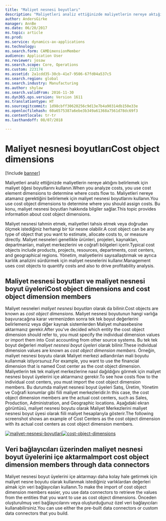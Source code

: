 ```yaml
---
title: "Maliyet nesnesi boyutları"
description: "Maliyetleri analiz ettiğinizde maliyetlerin nereye aktığını belirlemek için maliyet öğesi boyutlarını kullanın. Maliyetleri nereye atamanız gerektiğini belirlemek için maliyet nesnesi boyutlarını kullanın. Bu konu, maliyet nesnesi boyutları hakkında bilgiler sağlar."
author: AndersGirke
manager: AnnBe
ms.date: 06/20/2017
ms.topic: article
ms.prod: 
ms.service: dynamics-ax-applications
ms.technology: 
ms.search.form: CAMDimensionMember
audience: Application User
ms.reviewer: josaw
ms.search.scope: Core, Operations
ms.custom: 223174
ms.assetid: 2a1cdd35-30cb-41e7-9506-67fd04a537c5
ms.search.region: global
ms.search.industry: Manufacturing
ms.author: shylaw
ms.search.validFrom: 2016-11-30
ms.dyn365.ops.version: Version 1611
ms.translationtype: HT
ms.sourcegitcommit: 1d98cbff30620256c9d13e7b4a90314db150e33e
ms.openlocfilehash: 60a6575387a6ebe3b349a61368a7561d78dc69f3
ms.contentlocale: tr-tr
ms.lasthandoff: 08/07/2018

---
```


# <a name="cost-object-dimensions"></a><span data-ttu-id="e0f99-105">Maliyet nesnesi boyutları</span><span class="sxs-lookup"><span data-stu-id="e0f99-105">Cost object dimensions</span></span>

[!include [banner](../includes/banner.md)]

<span data-ttu-id="e0f99-106">Maliyetleri analiz ettiğinizde maliyetlerin nereye aktığını belirlemek için maliyet öğesi boyutlarını kullanın.</span><span class="sxs-lookup"><span data-stu-id="e0f99-106">When you analyze costs, you use cost element dimensions to determine where costs flow to.</span></span> <span data-ttu-id="e0f99-107">Maliyetleri nereye atamanız gerektiğini belirlemek için maliyet nesnesi boyutlarını kullanın.</span><span class="sxs-lookup"><span data-stu-id="e0f99-107">You use cost object dimensions to determine where you should assign costs.</span></span> <span data-ttu-id="e0f99-108">Bu konu, maliyet nesnesi boyutları hakkında bilgiler sağlar.</span><span class="sxs-lookup"><span data-stu-id="e0f99-108">This topic provides information about cost object dimensions.</span></span>

<span data-ttu-id="e0f99-109">Maliyet nesnesi tahmin etmek, maliyetleri tahsis etmek veya doğrudan ölçmek istediğiniz herhangi bir tür nesne olabilir.</span><span class="sxs-lookup"><span data-stu-id="e0f99-109">A cost object can be any type of object that you want to estimate, allocate costs to, or measure directly.</span></span> <span data-ttu-id="e0f99-110">Maliyet nesneleri genellikle ürünleri, projeleri, kaynakları, departmanları, maliyet merkezlerini ve coğrafi bölgeleri içerir.</span><span class="sxs-lookup"><span data-stu-id="e0f99-110">Typical cost objects include products, projects, resources, departments, cost centers, and geographical regions.</span></span> <span data-ttu-id="e0f99-111">Yönetim, maliyetlerini sayısallaştırmak ve ayrıca karlılık analizini sürdürmek için maliyet nesnelerini kullanır.</span><span class="sxs-lookup"><span data-stu-id="e0f99-111">Management uses cost objects to quantify costs and also to drive profitability analysis.</span></span>

## <a name="cost-object-dimensions-and-cost-object-dimension-members"></a><span data-ttu-id="e0f99-112">Maliyet nesnesi boyutları ve maliyet nesnesi boyut üyeleri</span><span class="sxs-lookup"><span data-stu-id="e0f99-112">Cost object dimensions and cost object dimension members</span></span>
<span data-ttu-id="e0f99-113">Maliyet nesneleri *maliyet nesnesi boyutları* olarak da bilinir.</span><span class="sxs-lookup"><span data-stu-id="e0f99-113">Cost objects are known as *cost object dimensions*.</span></span> <span data-ttu-id="e0f99-114">Maliyet nesnesi boyutunun hangi varlığa başvuracağına karar vermenizden sonra tek tek boyut değerlerini belirlemeniz veya diğer kaynak sistemlerden Maliyet muhasebesine aktarmanız gerekir.</span><span class="sxs-lookup"><span data-stu-id="e0f99-114">After you’ve decided which entity the cost object dimension should refer to, you must specify the individual dimension values or import them into Cost accounting from other source systems.</span></span> <span data-ttu-id="e0f99-115">Bu tek tek boyut değerleri *maliyet nesnesi boyut üyeleri* olarak bilinir.</span><span class="sxs-lookup"><span data-stu-id="e0f99-115">These individual dimension values are known as *cost object dimension members*.</span></span> <span data-ttu-id="e0f99-116">Örneğin, maliyet nesnesi boyutu olarak Maliyet merkezi adlandırılan mali boyutu kullanmak istiyorsunuz.</span><span class="sxs-lookup"><span data-stu-id="e0f99-116">For example, you want to use the financial dimension that is named Cost center as the cost object dimension.</span></span> <span data-ttu-id="e0f99-117">Maliyetlerin tek tek maliyet merkezlerine nasıl dağıldığını görmek için maliyet nesnesi boyut üyelerini içe aktarmanız gerekir.</span><span class="sxs-lookup"><span data-stu-id="e0f99-117">To see how costs flow to the individual cost centers, you must import the cost object dimension members.</span></span> <span data-ttu-id="e0f99-118">Bu durumda maliyet nesnesi boyut üyeleri Satış, Üretim, Yönetim ve Coğrafi konumlar gibi fiili maliyet merkezleridir.</span><span class="sxs-lookup"><span data-stu-id="e0f99-118">In this case, the cost object dimension members are the actual cost centers, such as Sales, Production, Administration, and Geographic locations.</span></span> <span data-ttu-id="e0f99-119">Aşağıdaki ekran görüntüsü, maliyet nesnesi boyutu olarak Maliyet Merkezlerini maliyet nesnesi boyut üyesi olarak fiili maliyet hesaplarıyla gösterir.</span><span class="sxs-lookup"><span data-stu-id="e0f99-119">The following screenshot shows an example of Cost Centers as the cost object dimension with its actual cost centers as cost object dimension members.</span></span> 

<span data-ttu-id="e0f99-120">[![maliyet-nesnesi-boyutlari](./media/cost-object-dimensions.png)](./media/cost-object-dimensions.png)</span><span class="sxs-lookup"><span data-stu-id="e0f99-120">[![cost-object-dimensions](./media/cost-object-dimensions.png)](./media/cost-object-dimensions.png)</span></span>

## <a name="import-cost-object-dimension-members-through-data-connectors"></a><span data-ttu-id="e0f99-121">Veri bağlayıcıları üzerinden maliyet nesnesi boyut üyelerini içe aktarma</span><span class="sxs-lookup"><span data-stu-id="e0f99-121">Import cost object dimension members through data connectors</span></span>
<span data-ttu-id="e0f99-122">Maliyet nesnesi boyut üyelerini içe aktarmayı daha kolay hale getirmek için maliyet nesne boyutu olarak kullanmak istediğiniz varlıklardan değerleri almak için veri bağlayıcıları kullanın.</span><span class="sxs-lookup"><span data-stu-id="e0f99-122">To make the import of cost object dimension members easier, you use data connectors to retrieve the values from the entities that you want to use as cost object dimensions.</span></span> <span data-ttu-id="e0f99-123">Önceden oluşturulmuş veri bağlayıcılarını veya oluşturduğunuz özel veri bağlayıcıları kullanabilirsiniz.</span><span class="sxs-lookup"><span data-stu-id="e0f99-123">You can use either the pre-built data connectors or custom data connectors that you build.</span></span>




